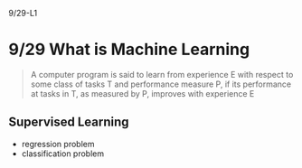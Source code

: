 9/29-L1
# 9/29 What is Machine Learning
>A computer program is said to learn from experience E with respect to some class of tasks T and performance measure P, if its performance at tasks in T, as measured by P, improves with experience E

## Supervised Learning
* regression problem
* classification problem